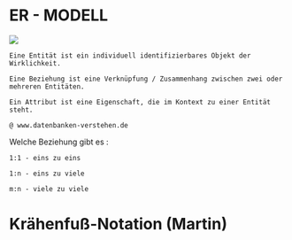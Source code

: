 # ER - MODELL

![](https://i.imgur.com/oN2TgHn.png)


    Eine Entität ist ein individuell identifizierbares Objekt der Wirklichkeit.

    Eine Beziehung ist eine Verknüpfung / Zusammenhang zwischen zwei oder mehreren Entitäten.

    Ein Attribut ist eine Eigenschaft, die im Kontext zu einer Entität steht.

    @ www.datenbanken-verstehen.de

    
Welche Beziehung gibt es : 

    1:1 - eins zu eins

    1:n - eins zu viele

    m:n - viele zu viele   


# Krähenfuß-Notation (Martin)

